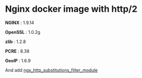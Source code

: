 # Nginx docker image with http/2

**NGINX** : 1.9.14

**OpenSSL** : 1.0.2g

**zlib** : 1.2.8

**PCRE** : 8.38

**GeoIP** : 1.6.9

And add [ngx_http_substitutions_filter_module](https://github.com/yaoweibin/ngx_http_substitutions_filter_module.git )
